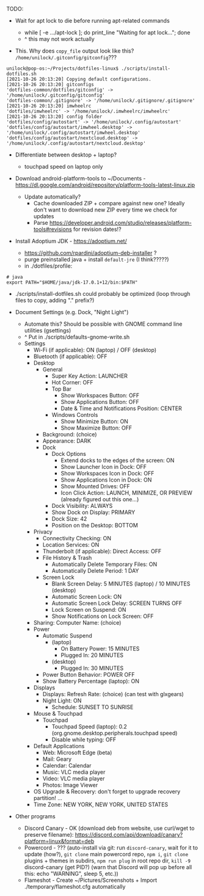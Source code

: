 TODO:

- Wait for apt lock to die before running apt-related commands
    - while \[ -e .../apt-lock \]; do print_line "Waiting for apt lock..."; done
    - ^ this may not work actually

- This. Why does `copy_file` output look like this? `/home/unilock/.gitconfig/gitconfig`???
```
unilock@pop-os:~/Projects/dotfiles-linux$ ./scripts/install-dotfiles.sh 
[2021-10-26 20:13:20] Copying default configurations.
[2021-10-26 20:13:20] gitconfigs
'dotfiles-common/dotfiles/gitconfig' -> '/home/unilock/.gitconfig/gitconfig'
'dotfiles-common/.gitignore' -> '/home/unilock/.gitignore/.gitignore'
[2021-10-26 20:13:20] imwheelrc
'dotfiles/imwheelrc' -> '/home/unilock/.imwheelrc/imwheelrc'
[2021-10-26 20:13:20] config folder
'dotfiles/config/autostart' -> '/home/unilock/.config/autostart'
'dotfiles/config/autostart/imwheel.desktop' -> '/home/unilock/.config/autostart/imwheel.desktop'
'dotfiles/config/autostart/nextcloud.desktop' -> '/home/unilock/.config/autostart/nextcloud.desktop'
```

- Differentiate between desktop + laptop?
    - touchpad speed on laptop only

- Download android-platform-tools to \~/Documents - https://dl.google.com/android/repository/platform-tools-latest-linux.zip
    - Update automatically?
        - Cache downloaded ZIP + compare against new one? Ideally don't want to download new ZIP every time we check for updates
        - Parse https://developer.android.com/studio/releases/platform-tools#revisions for revision dates!?

- Install Adoptium JDK - https://adoptium.net/
    - https://github.com/rpardini/adoptium-deb-installer ?
    - purge preinstalled java + install `default-jre` (I think?????)
    - in ./dotfiles/profile:
```
# java
export PATH="$HOME/java/jdk-17.0.1+12/bin:$PATH"
```

- ./scripts/install-dotfiles.sh could probably be optimized (loop through files to copy, adding "." prefix?)

- Document Settings (e.g. Dock, "Night Light")
    - Automate this? Should be possible with GNOME command line utilities (gsettings)
    - ^ Put in ./scripts/defaults-gnome-write.sh
    - Settings
        - Wi-Fi (if applicable): ON (laptop) / OFF (desktop)
        - Bluetooth (if applicable): OFF
        - Desktop
            - General
                - Super Key Action: LAUNCHER
                - Hot Corner: OFF
                - Top Bar
                    - Show Workspaces Button: OFF
                    - Show Applications Button: OFF
                    - Date & Time and Notifications Position: CENTER
                - Windows Controls
                    - Show Minimize Button: ON
                    - Show Maximize Button: OFF
            - Background: (choice)
            - Appearance: DARK
            - Dock
                - Dock Options
                    - Extend docks to the edges of the screen: ON
                    - Show Launcher Icon in Dock: OFF
                    - Show Workspaces Icon in Dock: OFF
                    - Show Applications Icon in Dock: ON
                    - Show Mounted Drives: OFF
                    - Icon Click Action: LAUNCH, MINIMIZE, OR PREVIEW (already figured out this one...)
                - Dock Visibility: ALWAYS
                - Show Dock on Display: PRIMARY
                - Dock Size: 42
                - Position on the Desktop: BOTTOM
        - Privacy
            - Connectivity Checking: ON
            - Location Services: ON
            - Thunderbolt (if applicable): Direct Access: OFF
            - File History & Trash
                - Automatically Delete Temporary Files: ON
                - Automatically Delete Period: 1 DAY
            - Screen Lock
                - Blank Screen Delay: 5 MINUTES (laptop) / 10 MINUTES (desktop)
                - Automatic Screen Lock: ON
                - Automatic Screen Lock Delay: SCREEN TURNS OFF
                - Lock Screen on Suspend: ON
                - Show Notifications on Lock Screen: OFF
        - Sharing: Computer Name: (choice)
        - Power
            - Automatic Suspend
                - (laptop)
                    - On Battery Power: 15 MINUTES
                    - Plugged In: 20 MINUTES
                - (desktop)
                    - Plugged In: 30 MINUTES
            - Power Button Behavior: POWER OFF
            - Show Battery Percentage (laptop): ON
        - Displays
            - Displays: Refresh Rate: (choice) (can test with glxgears)
            - Night Light: ON
                - Schedule: SUNSET TO SUNRISE
        - Mouse & Touchpad
            - Touchpad
                - Touchpad Speed (laptop): 0.2 (org.gnome.desktop.peripherals.touchpad speed)
                - Disable while typing: OFF
        - Default Applications
            - Web: Microsoft Edge (beta)
            - Mail: Geary
            - Calendar: Calendar
            - Music: VLC media player
            - Video: VLC media player
            - Photos: Image Viewer
        - OS Upgrade & Recovery: don't forget to upgrade recovery partition!
        ...
        - Time Zone: NEW YORK, NEW YORK, UNITED STATES

- Other programs
    - Discord Canary - OK (download deb from website, use curl/wget to preserve filename): https://discord.com/api/download/canary?platform=linux&format=deb
    - Powercord - ??? (auto-install via git: run `discord-canary`, wait for it to update (how?), `git clone` main powercord repo, `npm i`, `git clone` plugins + themes in subdirs, `npm run plug` in root repo dir, `kill -9` discord-canary (get PID?) (warn that Discord will pop up before all this: echo "WARNING", sleep 5, etc.))
    - Flameshot - Create ~/Pictures/Screenshots + Import ./temporary/flameshot.cfg automatically
